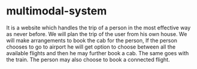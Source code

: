# multimodal-system
It is a website which handles the trip of a person in the most effective way as never before.
We will plan the trip of the user from his own house. We will make arrangements to book the cab for the person, 
If the person chooses to go to airport he will get option to choose between all the available flights and then he may further
book a cab. The same goes with the train. The person may also choose to book a connected flight.
